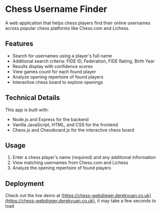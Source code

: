 # Chess Username Finder

A web application that helps chess players find their online usernames across popular chess platforms like Chess.com and Lichess.

## Features

- Search for usernames using a player's full name
- Additional search criteria: FIDE ID, Federation, FIDE Rating, Birth Year
- Results display with confidence scores
- View games count for each found player
- Analyze opening repertoire of found players
- Interactive chess board to explore openings

## Technical Details

This app is built with:
- Node.js and Express for the backend
- Vanilla JavaScript, HTML, and CSS for the frontend
- Chess.js and Chessboard.js for the interactive chess board

## Usage

1. Enter a chess player's name (required) and any additional information
2. View matching usernames from Chess.com and Lichess
3. Analyze the opening repertoire of found players

## Deployment

Check out the live demo at [https://chess-webdigger.derekyuan.co.uk](https://chess-webdigger.derekyuan.co.uk), it may take a few seconds to load
